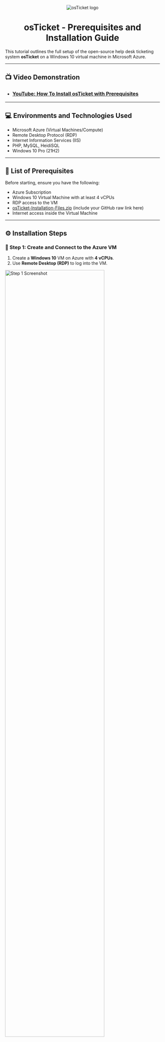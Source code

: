 <p align="center">
  <img src="https://i.imgur.com/Clzj7Xs.png" alt="osTicket logo"/>
</p>

<h1 align="center">osTicket - Prerequisites and Installation Guide</h1>

This tutorial outlines the full setup of the open-source help desk ticketing system **osTicket** on a Windows 10 virtual machine in Microsoft Azure.

---

## 📺 Video Demonstration

- ### [YouTube: How To Install osTicket with Prerequisites](https://www.youtube.com)

---

## 💻 Environments and Technologies Used

- Microsoft Azure (Virtual Machines/Compute)
- Remote Desktop Protocol (RDP)
- Internet Information Services (IIS)
- PHP, MySQL, HeidiSQL
- Windows 10 Pro (21H2)

---

## 🧰 List of Prerequisites

Before starting, ensure you have the following:

- Azure Subscription
- Windows 10 Virtual Machine with at least 4 vCPUs
- RDP access to the VM
- [osTicket-Installation-Files.zip](https://drive.google.com/drive/folders/11t1CcOg94b7W6Tf8Z0KzJjOgu1oWHjtN?usp=drive_link) (include your GitHub raw link here)
- Internet access inside the Virtual Machine

---

## ⚙️ Installation Steps

### 🔹 Step 1: Create and Connect to the Azure VM

1. Create a **Windows 10** VM on Azure with **4 vCPUs**.
2. Use **Remote Desktop (RDP)** to log into the VM.

<img src="https://i.imgur.com/DJmEXEB.png" height="80%" width="80%" alt="Step 1 Screenshot"/>

---

### 🔹 Step 2: Prepare Installation Files

- Download `osTicket-Installation-Files.zip` to the VM desktop.
- Extract the contents if necessary — the folder should be named: `osTicket-Installation-Files`.

<img src="https://i.imgur.com/DJmEXEB.png" height="80%" width="80%" alt="Step 2 Screenshot"/>

---

### 🔹 Step 3: Install IIS with CGI

- Go to `Control Panel` → `Programs` → `Turn Windows features on or off`.
- Enable:
  - ✅ **Internet Information Services**
  - ✅ **World Wide Web Services**
    - ✅ **Application Development Features** → ✅ **CGI**

<img src="https://i.imgur.com/DJmEXEB.png" height="80%" width="80%" alt="Step 3 Screenshot"/>

---

### 🔹 Step 4: Install Required Components (PLEASE FOLLOW ALONG)

- Install **PHP Manager for IIS**
- Install **IIS Rewrite Module**
- Create `C:\PHP`
- Extract **PHP 7.3.8** to `C:\PHP`
- Install **VC++ Redistributable**
- Install **MySQL 5.5.62**

<img src="https://i.imgur.com/DJmEXEB.png" height="80%" width="80%" alt="Step 4 Screenshot"/>

---

### 🔹 Step 5: Configure PHP in IIS

- Open **IIS Manager**
- Use **PHP Manager** to register: `C:\PHP\php-cgi.exe`
- Restart IIS

<img src="https://i.imgur.com/DJmEXEB.png" height="80%" width="80%" alt="Step 5 Screenshot"/>

---

### 🔹 Step 6: Install osTicket

- Unzip `osTicket-v1.15.8.zip`
- Copy the `upload` folder to `C:\inetpub\wwwroot` and rename it to `osTicket`
- Restart IIS again

<img src="https://i.imgur.com/DJmEXEB.png" height="80%" width="80%" alt="Step 6 Screenshot"/>

---

### 🔹 Step 7: Browse osTicket Installer

- In IIS, go to Sites → Default Web Site → osTicket
- Click `Browse *:80` to open osTicket in your browser

<img src="https://i.imgur.com/DJmEXEB.png" height="80%" width="80%" alt="Step 7 Screenshot"/>

---

### 🔹 Step 8: Enable PHP Extensions

- Go to PHP Manager → “Enable or disable an extension”
- Enable:
  - `php_imap.dll`
  - `php_intl.dll`
  - `php_opcache.dll`

<img src="https://i.imgur.com/DJmEXEB.png" height="80%" width="80%" alt="Step 8 Screenshot"/>

---

### 🔹 Step 9: Configure osTicket

- Rename `ost-sampleconfig.php` to `ost-config.php`
- Assign full control permissions to `Everyone`

<img src="https://i.imgur.com/DJmEXEB.png" height="80%" width="80%" alt="Step 9 Screenshot"/>

---

### 🔹 Step 10: Fill Out Help Desk Information

- Helpdesk Name: **Marcus Help Desk**
- Default Email: `marcusdunlap.contact@gmail.com`
- Admin Account:
  - First Name: Marcus
  - Last Name: Dunlap
  - Email: `me@marcusdunlap.tech`
  - Username: `adminuser`
  - Password: `Password1`

<img src="https://i.imgur.com/DJmEXEB.png" height="80%" width="80%" alt="Step 10 Screenshot"/>

---

### 🔹 Step 11: Create osTicket Database with HeidiSQL

- Launch **HeidiSQL**
- Connect using:
  - Username: `root`
  - Password: `root`
- Create a database named `osTicket`

<img src="https://i.imgur.com/DJmEXEB.png" height="80%" width="80%" alt="Step 11 Screenshot"/>

---

### 🔹 Step 12: Finish Setup in Browser

- MySQL Database: `osTicket`
- MySQL Username: `root`
- MySQL Password: `root`
- Click `Install Now!`

<img src="https://i.imgur.com/DJmEXEB.png" height="80%" width="80%" alt="Step 12 Screenshot"/>

---

## ✅ Completion

🎉 Congratulations! osTicket is now successfully installed and configured on your Azure Windows VM.

---

## 📝 Author

**Marcus Dunlap**  
📧 [marcusdunlap.contact@gmail.com](mailto:marcusdunlap.contact@gmail.com)

